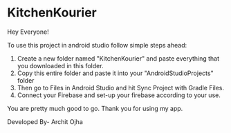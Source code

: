 # KitchenKourier

Hey Everyone!

To use this project in android studio follow simple steps ahead:

1. Create a new folder named "KitchenKourier" and paste everything that you downloaded in this folder.
2. Copy this entire folder and paste it into your "AndroidStudioProjects" folder
3. Then go to Files in Android Studio and hit Sync Project with Gradle Files.
4. Connect your Firebase and set-up your firebase according to your use.

You are pretty much good to go. Thank you for using my app.

Developed By- Archit Ojha

